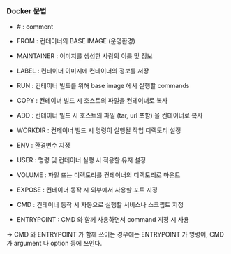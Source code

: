 
### Docker 문법
- \# : comment
- FROM : 컨테이너의 BASE IMAGE (운영환경)
- MAINTAINER : 이미지를 생성한 사람의 이름 및 정보
- LABEL : 컨테이너 이미지에 컨테이너의 정보를 저장      
        
- RUN : 컨테이너 빌드를 위해 base image 에서 실행할 commands
- COPY : 컨테이너 빌드 시 호스트의 파일을 컨테이너로 복사
- ADD : 컨테이너 빌드 시 호스트의 파일 (tar, url 포함) 을 컨테이너로 복사
- WORKDIR : 컨테이너 빌드 시 명령이 실행될 작업 디렉토리 설정
- ENV : 환경변수 지정
- USER : 명령 및 컨테이너 실행 시 적용할 유저 설정       
  
- VOLUME : 파일 또는 디렉토리를 컨테이너의 디렉토리로 마운트
- EXPOSE : 컨테이너 동작 시 외부에서 사용할 포트 지정
- CMD : 컨테이너 동작 시 자동으로 실행할 서비스나 스크립트 지정
- ENTRYPOINT : CMD 와 함께 사용하면서 command 지정 시 사용

-> CMD 와 ENTRYPOINT 가 함께 쓰이는 경우에는 ENTRYPOINT 가 명령어, CMD 가 argument 나 option 등에 쓰인다.


